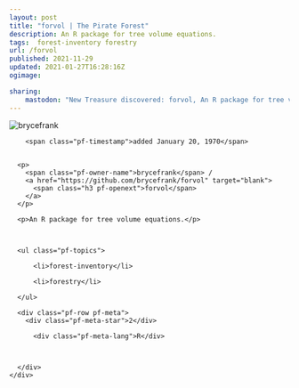 ```yaml
---
layout: post
title: "forvol | The Pirate Forest"
description: An R package for tree volume equations.
tags:  forest-inventory forestry
url: /forvol
published: 2021-11-29
updated: 2021-01-27T16:28:16Z
ogimage: 

sharing:
    mastodon: "New Treasure discovered: forvol, An R package for tree volume equations."
---
```


<div class="pf-night-sky-spacer">
    <div id="pf-night-sky" data-stars="2" data-owner="brycefrank" data-repo="forvol">
        <div id="pf-open-dialog" class="pf-meta-star pf-star-todo"></div>
        <dialog id="pf-star-dialog">
            Star this Repository to putt a smile on the Developers face.
            <div class="pf-row">
                <div class="pf-grow"></div>
                <div><a class="pf-unterlines" href="https://github.com/brycefrank/forvol" target="_blank">VISIT REPOSITORY</a></div>
            </div>
        </dialog>
    </div>
    
</div>

<div class="pf-ship-list">
    <div class="pf-row pf-pirate pf-small-column" data-pirate-id="upg-x7nKQbL-ji61mHKZ7">
    <div>
      <!--<a href="https://github.com/brycefrank" target="blank">-->
        <div class="pf-pirate-avatar">
          <div class="pf-cross pf-clickable"  onclick="collect('upg-x7nKQbL-ji61mHKZ7'); return false;"></div>
          <img src="https://avatars.githubusercontent.com/u/24326298?v=4" title="brycefrank" alt="brycefrank"/>
      </div>
      <!--</a>
      <div class="pf-pirate-actions">
        <a class="pf-treasure-add"  title="save in my treasure chest" onclick="collect('upg-x7nKQbL-ji61mHKZ7'); return false;" href="#">
          <img src="./assets/coin.svg" alt="treasure"/>
        </a>
        <a class="pf-treasure-remove" onclick="throwAway('upg-x7nKQbL-ji61mHKZ7'); return false;">remove</a>
      </div>-->
    </div>
    <div class="pf-ship">
      
        <span class="pf-timestamp">added January 20, 1970</span>
      
      
      <p>
        <span class="pf-owner-name">brycefrank</span> / 
        <a href="https://github.com/brycefrank/forvol" target="blank">
          <span class="h3 pf-openext">forvol</span>
        </a>
      </p>

      <p>An R package for tree volume equations.</p>

      

      <ul class="pf-topics">
        
          <li>forest-inventory</li>
        
          <li>forestry</li>
        
      </ul>

      <div class="pf-row pf-meta">
        <div class="pf-meta-star">2</div>
        
          <div class="pf-meta-lang">R</div>
        
        
        
      </div>
    </div>
  </div>
</div>